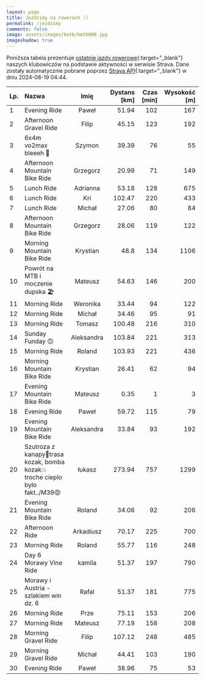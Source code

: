 ```yaml
---
layout: page
title: Jeździmy na rowerach :)
permalink: /jezdzimy
comments: false
image: assets/images/kmtb/kmtb008.jpg
imageshadow: true
---
```


Poniższa tabela prezentuje [ostatnie jazdy rowerowe](https://www.strava.com/clubs/336381){:target="_blank"} naszych klubowiczów na podstawie aktywności w serwisie Strava. Dane zostały automatycznie pobrane poprzez [Strava API](https://developers.strava.com/docs/reference/#api-Clubs-getClubActivitiesById){:target="_blank"} w dniu 2024-08-19 04:44.

Lp. | Nazwa | Imię | Dystans [km] | Czas [min] | Wysokość [m]
:--- | :--- | :---: | ---: | ---: | ---:
1|Evening Ride|Paweł|51.94|102|167
2|Afternoon Gravel Ride|Filip|45.15|123|192
3|6x4m vo2max bleeeh 🤢|Szymon|39.39|76|55
4|Afternoon Mountain Bike Ride|Grzegorz|20.99|71|149
5|Lunch Ride|Adrianna|53.18|128|675
6|Lunch Ride|Kri|102.47|220|433
7|Lunch Ride|Michał|27.06|80|84
8|Afternoon Mountain Bike Ride|Grzegorz|28.06|119|122
9|Morning Mountain Bike Ride|Krystian|48.8|134|1106
10|Powrót na MTB i moczenie dupska 🏖|Mateusz|54.63|146|200
11|Morning Ride|Weronika|33.44|94|122
12|Morning Ride|Michał|34.46|95|91
13|Morning Ride|Tomasz|100.48|216|310
14|Sunday Funday 🙃|Aleksandra|103.84|221|313
15|Morning Ride|Roland|103.93|221|436
16|Morning Mountain Bike Ride|Krystian|26.41|62|94
17|Evening Mountain Bike Ride|Mateusz|0.35|1|3
18|Evening Ride|Paweł|59.72|115|79
19|Evening Mountain Bike Ride|Aleksandra|33.84|93|192
20|Szutroza z kanapy🤯trasa kozak, bomba kozak💥troche cieplo bylo fakt../M39😡|łukasz|273.94|757|1299
21|Evening Mountain Bike Ride|Roland|34.06|92|206
22|Afternoon Ride|Arkadiusz|70.17|225|700
23|Morning Ride|Roland|55.77|116|248
24|Day 6 Morawy Vine Ride|kamila|51.37|197|790
25|Morawy i Austria - szlakiem win dz. 6|Rafal|51.37|181|775
26|Morning Ride|Prze|75.11|153|206
27|Morning Ride|Mateusz|77.19|158|208
28|Morning Gravel Ride|Filip|107.12|248|485
29|Morning Gravel Ride|Michał|44.41|103|190
30|Evening Ride|Paweł|38.96|75|53
